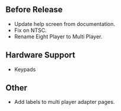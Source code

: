 ## Before Release

- Update help screen from documentation.
- Fix on NTSC.
- Rename Eight Player to Multi Player. 

## Hardware Support

- Keypads

## Other

- Add labels to multi player adapter pages.
